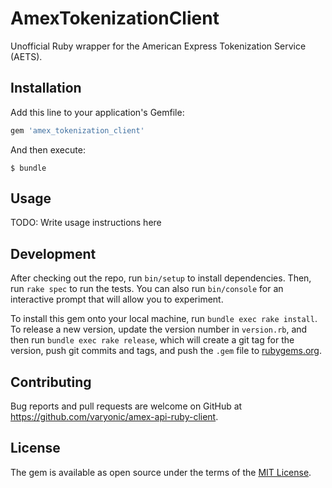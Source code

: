 # AmexTokenizationClient

Unofficial Ruby wrapper for the American Express Tokenization Service (AETS).

## Installation

Add this line to your application's Gemfile:

```ruby
gem 'amex_tokenization_client'
```

And then execute:

    $ bundle

## Usage

TODO: Write usage instructions here

## Development

After checking out the repo, run `bin/setup` to install dependencies. Then, run `rake spec` to run the tests. You can also run `bin/console` for an interactive prompt that will allow you to experiment.

To install this gem onto your local machine, run `bundle exec rake install`. To release a new version, update the version number in `version.rb`, and then run `bundle exec rake release`, which will create a git tag for the version, push git commits and tags, and push the `.gem` file to [rubygems.org](https://rubygems.org).

## Contributing

Bug reports and pull requests are welcome on GitHub at https://github.com/varyonic/amex-api-ruby-client.

## License

The gem is available as open source under the terms of the [MIT License](https://opensource.org/licenses/MIT).
